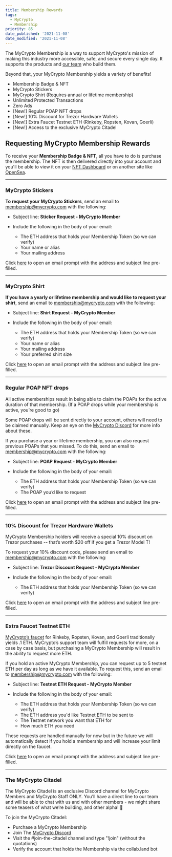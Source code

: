 ```yaml
---
title: Membership Rewards
tags:
  - MyCrypto
  - Membership
priority: 85
date_published: '2021-11-08'
date_modified: '2021-11-08'
---
```


The MyCrypto Membership is a way to support MyCrypto's mission of making this industry more accessible, safe, and secure every single day. It supports the products and [our team](https://mycrypto.com/about/) who build them.

Beyond that, your MyCrypto Membership yields a variety of benefits!

* Membership Badge & NFT
* MyCrypto Stickers
* MyCrypto Shirt (Requires annual or lifetime membership)
* Unlimited Protected Transactions
* Zero Ads
* [New!] Regular POAP NFT drops
* [New!] 10% Discount for Trezor Hardware Wallets
* [New!] Extra Faucet Testnet ETH (Rinkeby, Ropsten, Kovan, Goerli)
* [New!] Access to the exclusive MyCrypto Citadel


## Requesting MyCrypto Membership Rewards

To receive your **Membership Badge & NFT**, all you have to do is purchase the membership. The NFT is then delivered directly into your account and you'll be able to view it on your [NFT Dashboard](https://app.mycrypto.com/nft-dashboard?utm_medium=organic&utm_source=support&utm_campaign=membership) or on another site like [OpenSea](https://opensea.io).

---

### MyCrypto Stickers

**To request your MyCrypto Stickers**, send an email to [membership@mycrypto.com](mailto:membership@mycrypto.com) with the following:

- Subject line: **Sticker Request - MyCrypto Member**

- Include the following in the body of your email:
  - The ETH address that holds your Membership Token (so we can verify)
  - Your name or alias
  - Your mailing address

Click [here](mailto:membership@mycrypto.com?subject=Sticker%20Request%20-%20MyCrypto%20Member) to open an email prompt with the address and subject line pre-filled.

---

### MyCrypto Shirt

**If you have a yearly or lifetime membership and would like to request your shirt**, send an email to [membership@mycrypto.com](mailto:membership@mycrypto.com) with the following:

- Subject line: **Shirt Request - MyCrypto Member**

- Include the following in the body of your email:
  - The ETH address that holds your Membership Token (so we can verify)
  - Your name or alias
  - Your mailing address
  - Your preferred shirt size

Click [here](mailto:membership@mycrypto.com?subject=Shirt%20Request%20-%20MyCrypto%20Member) to open an email prompt with the address and subject line pre-filled.

---

### Regular POAP NFT drops

All active memberships result in being able to claim the POAPs for the active duration of that membership. (If a POAP drops while your membership is active, you’re good to go)

Some POAP drops will be sent directly to your account, others will need to be claimed manually. Keep an eye on the [MyCrypto Discord](https://discord.gg/VSaTXEA) for more info about these.

If you purchase a year or lifetime membership, you can also request previous POAPs that you missed. To do this, send an email to [membership@mycrypto.com](mailto:membership@mycrypto.com) with the following:

- Subject line: **POAP Request - MyCrypto Member**

- Include the following in the body of your email:
  - The ETH address that holds your Membership Token (so we can verify)
  - The POAP you’d like to request

Click [here](mailto:membership@mycrypto.com?subject=POAP%20Request%20-%20MyCrypto%20Member) to open an email prompt with the address and subject line pre-filled.

---

### 10% Discount for Trezor Hardware Wallets

MyCrypto Membership holders will receive a special 10% discount on Trezor purchases -- that’s worth $20 off if you get a Trezor Model T! 

To request your 10% discount code, please send an email to [membership@mycrypto.com](mailto:membership@mycrypto.com) with the following:

- Subject line: **Trezor Discount Request - MyCrypto Member**

- Include the following in the body of your email:
  - The ETH address that holds your Membership Token (so we can verify)

Click [here](mailto:membership@mycrypto.com?subject=Trezor%20Discount%20Request%20-%20MyCrypto%20Member) to open an email prompt with the address and subject line pre-filled.

---

### Extra Faucet Testnet ETH

[MyCrypto’s faucet](https://app.mycrypto.com/faucet?utm_medium=organic&utm_source=support&utm_campaign=membership) for Rinkeby, Ropsten, Kovan, and Goerli traditionally yields .1 ETH. MyCrypto’s support team will fulfill requests for more, on a case by case basis, but purchasing a MyCrypto Membership will result in the ability to request more ETH.

If you hold an active MyCrypto Membership, you can request up to 5 testnet ETH per day as long as we have it available. To request this, send an email to [membership@mycrypto.com](mailto:membership@mycrypto.com) with the following:

- Subject line: **Testnet ETH Request - MyCrypto Member**

- Include the following in the body of your email:
  - The ETH address that holds your Membership Token (so we can verify)
  - The ETH address you'd like Testnet ETH to be sent to
  - The Testnet network you want that ETH for
  - How much ETH you need

These requests are handled manually for now but in the future we will automatically detect if you hold a membership and will increase your limit directly on the faucet.

Click [here](mailto:membership@mycrypto.com?subject=Testnet%20ETH%20Request%20-%20MyCrypto%20Member) to open an email prompt with the address and subject line pre-filled.

---

### The MyCrypto Citadel

The MyCrypto Citadel is an exclusive Discord channel for MyCrypto Members and MyCrypto Staff ONLY. You’ll have a direct line to our team and will be able to chat with us and with other members - we might share some teasers of what we’re building, and other alpha! 👀

To join the MyCrypto Citadel:

* Purchase a MyCrypto Membership
* Join The [MyCrypto Discord](https://discord.gg/VSaTXEA)
* Visit the #join-the-citadel channel and type "!join" (without the quotations)
* Verify the account that holds the Membership via the collab.land bot
